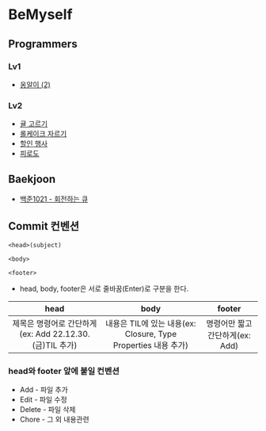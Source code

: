 # BeMyself

## Programmers

### Lv1
- [옹알이 (2)](https://github.com/fatherLeon/BeMyself/tree/main/알고리즘/Programmers/옹알이%20(2))

### Lv2
- [귤 고르기](https://github.com/fatherLeon/BeMyself/tree/main/알고리즘/Programmers/귤%20고르기)
- [롤케이크 자르기](https://github.com/fatherLeon/BeMyself/tree/main/알고리즘/Programmers/롤케이크%20자르기)
- [할인 행사](https://github.com/fatherLeon/BeMyself/tree/main/알고리즘/Programmers/할인%20행사)
- [피로도](https://github.com/fatherLeon/BeMyself/tree/main/알고리즘/Programmers/피로도)
## Baekjoon

- [백준1021 - 회전하는 큐](https://leonfather.tistory.com/2)

## Commit 컨벤션
```
<head>(subject)

<body>

<footer>
```
* head, body, footer은 서로 줄바꿈(Enter)로 구분을 한다.

|head|body|footer|
| :-----: | :-----: | :-----: |
| 제목은 명령어로 간단하게(ex: Add 22.12.30.(금)TIL 추가) | 내용은 TIL에 있는 내용(ex: Closure, Type Properties 내용 추가) | 명령어만 짧고 간단하게(ex: Add) |

### head와 footer 앞에 붙일 컨벤션
* Add - 파일 추가
* Edit - 파일 수정
* Delete - 파일 삭제
* Chore - 그 외 내용관련 
